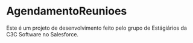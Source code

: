# AgendamentoReunioes
Este é um projeto de desenvolvimento feito pelo grupo de Estágiários da C3C Software no Salesforce.
